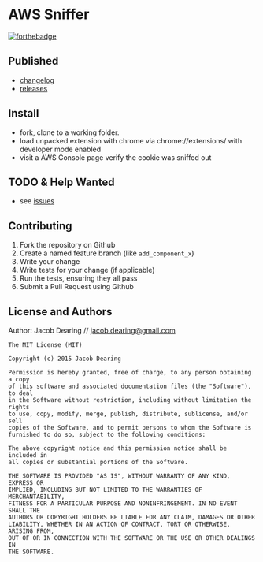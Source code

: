 AWS Sniffer
============

[![forthebadge](http://forthebadge.com/images/badges/for-sharks.svg)](http://forthebadge.com)

Published
---------
- [changelog]
- [releases]

Install
---------
- fork, clone to a working folder.
- load unpacked extension with chrome via chrome://extensions/ with developer mode enabled
- visit a AWS Console page verify the cookie was sniffed out

TODO & Help Wanted
------------
 - see [issues]

Contributing
------------
1. Fork the repository on Github
2. Create a named feature branch (like `add_component_x`)
3. Write your change
4. Write tests for your change (if applicable)
5. Run the tests, ensuring they all pass
6. Submit a Pull Request using Github

License and Authors
-------------------
Author: Jacob Dearing // jacob.dearing@gmail.com

```
The MIT License (MIT)

Copyright (c) 2015 Jacob Dearing

Permission is hereby granted, free of charge, to any person obtaining a copy
of this software and associated documentation files (the "Software"), to deal
in the Software without restriction, including without limitation the rights
to use, copy, modify, merge, publish, distribute, sublicense, and/or sell
copies of the Software, and to permit persons to whom the Software is
furnished to do so, subject to the following conditions:

The above copyright notice and this permission notice shall be included in
all copies or substantial portions of the Software.

THE SOFTWARE IS PROVIDED "AS IS", WITHOUT WARRANTY OF ANY KIND, EXPRESS OR
IMPLIED, INCLUDING BUT NOT LIMITED TO THE WARRANTIES OF MERCHANTABILITY,
FITNESS FOR A PARTICULAR PURPOSE AND NONINFRINGEMENT. IN NO EVENT SHALL THE
AUTHORS OR COPYRIGHT HOLDERS BE LIABLE FOR ANY CLAIM, DAMAGES OR OTHER
LIABILITY, WHETHER IN AN ACTION OF CONTRACT, TORT OR OTHERWISE, ARISING FROM,
OUT OF OR IN CONNECTION WITH THE SOFTWARE OR THE USE OR OTHER DEALINGS IN
THE SOFTWARE.
```

[chrome-extentions]: chrome://extensions/
[changelog]: https://github.com/dearing/aws-sniffer/blob/master/CHANGELOG.md
[issues]: https://github.com/dearing/aws-sniffer/issues
[releases]: https://github.com/dearing/aws-sniffer/releases
